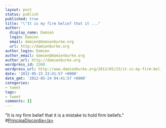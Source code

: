 ```yaml
---
layout: post
status: publish
published: true
title: "\"It is my firm belief that it ..."
author:
  display_name: Damien
  login: Damien
  email: damien@damienburke.org
  url: http://damienburke.org
author_login: Damien
author_email: damien@damienburke.org
author_url: http://damienburke.org
wordpress_id: 2260
wordpress_url: http://www.damienburke.org/2012/05/23/it-is-my-firm-belief-that-it/
date: '2012-05-23 23:41:57 +0000'
date_gmt: '2012-05-24 04:41:57 +0000'
categories:
- tweet
tags:
- tweet
comments: []
---
```

<p>"It is my firm belief that it is a mistake to hold firm beliefs." #<a href="http:&#47;&#47;search.twitter.com&#47;search?q=%23PrincipaDiscordia" class="aktt_hashtag">PrincipaDiscordia<&#47;a></p>
